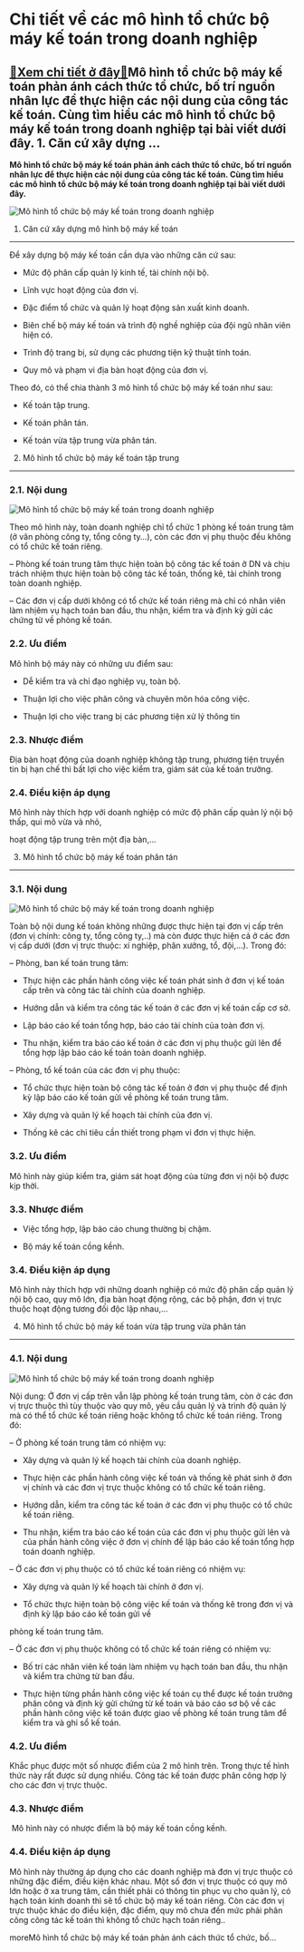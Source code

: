 Chi tiết về các mô hình tổ chức bộ máy kế toán trong doanh nghiệp
=================================================================

[:gift:Xem chi tiết ở đây:gift:](https://hddtvn.com/chi-tiet-ve-cac-mo-hinh-to-chuc-bo-may-ke-toan-trong-doanh-nghiep/)Mô hình tổ chức bộ máy kế toán phản ánh cách thức tổ chức, bố trí nguồn nhân lực để thực hiện các nội dung của công tác kế toán. Cùng tìm hiểu các mô hình tổ chức bộ máy kế toán trong doanh nghiệp tại bài viết dưới đây. 1. Căn cứ xây dựng …
------------------------------------------------------------------------------------------------------------------------------------------------------------------------------------------------------------------------------------------------

**Mô hình tổ chức bộ máy kế toán phản ánh cách thức tổ chức, bố trí nguồn nhân lực để thực hiện các nội dung của công tác kế toán. Cùng tìm hiểu các mô hình tổ chức bộ máy kế toán trong doanh nghiệp tại bài viết dưới đây.**


![ Mô hình tổ chức bộ máy kế toán trong doanh nghiệp](https://hddtvn.com/wp-content/uploads/2021/01/ke-toan-la-gi-1.jpg " Mô hình tổ chức bộ máy kế toán trong doanh nghiệp")


1. Căn cứ xây dựng mô hình bộ máy kế toán
-----------------------------------------


Để xây dựng bộ máy kế toán cần dựa vào những căn cứ sau:




* Mức độ phân cấp quản lý kinh tế, tài chính nội bộ.

* Lĩnh vực hoạt động của đơn vị.

* Đặc điểm tổ chức và quản lý hoạt động sản xuất kinh doanh.

* Biên chế bộ máy kế toán và trình độ nghề nghiệp của đội ngũ nhân viên hiện có.

* Trình độ trang bị, sử dụng các phương tiện kỹ thuật tính toán.

* Quy mô và phạm vi địa bàn hoạt động của đơn vị.



Theo đó, có thể chia thành 3 mô hình tổ chức bộ máy kế toán như sau:




* Kế toán tập trung.

* Kế toán phân tán.

* Kế toán vừa tập trung vừa phân tán.



2. Mô hình tổ chức bộ máy kế toán tập trung
-------------------------------------------


### 2.1. Nội dung


![ Mô hình tổ chức bộ máy kế toán trong doanh nghiệp](https://hddtvn.com/wp-content/uploads/2021/01/Untitled-2.png " Mô hình tổ chức bộ máy kế toán trong doanh nghiệp")


Theo mô hình này, toàn doanh nghiệp chỉ tổ chức 1 phòng kế toán trung tâm (ở văn phòng công ty, tổng công ty…), còn các đơn vị phụ thuộc đều không có tổ chức kế toán riêng.


– Phòng kế toán trung tâm thực hiện toàn bộ công tác kế toán ở DN và chịu trách nhiệm thực hiện toàn bộ công tác kế toán, thống kê, tài chính trong toàn doanh nghiệp.


– Các đơn vị cấp dưới không có tổ chức kế toán riêng mà chỉ có nhân viên làm nhịêm vụ hạch toán ban đầu, thu nhận, kiểm tra và định kỳ gửi các chứng từ về phòng kế toán.


### 2.2. Ưu điểm


Mô hình bộ máy này có những ưu điểm sau:




* Dễ kiểm tra và chỉ đạo nghiệp vụ, toàn bộ.

* Thuận lợi cho việc phân công và chuyên môn hóa công việc.

* Thuận lợi cho việc trang bị các phương tiện xử lý thông tin



### 2.3. Nhược điểm


Địa bàn hoạt động của doanh nghiệp không tập trung, phương tiện truyền tin bị hạn chế thì bất lợi cho việc kiểm tra, giám sát của kế toán trưởng.


### 2.4. Điều kiện áp dụng


Mô hình này thích hợp với doanh nghiệp có mức độ phân cấp quản lý nội bộ thấp, qui mô vừa và nhỏ,  

hoạt động tập trung trên một địa bàn,…


3. Mô hình tổ chức bộ máy kế toán phân tán
------------------------------------------


### 3.1. Nội dung


![ Mô hình tổ chức bộ máy kế toán trong doanh nghiệp](https://hddtvn.com/wp-content/uploads/2021/01/Untitled1.png " Mô hình tổ chức bộ máy kế toán trong doanh nghiệp")


Toàn bộ nội dung kế toán không những được thực hiện tại đơn vị cấp trên (đơn vị chính: công ty, tổng công ty,..) mà còn được thực hiện cả ở các đơn vị cấp dưới (đơn vị trực thuộc: xí nghiệp, phân xưởng, tổ, đội,…). Trong đó:


– Phòng, ban kế toán trung tâm:




* Thực hiện các phần hành công việc kế toán phát sinh ở đơn vị kế toán cấp trên và công tác tài chính của doanh nghiệp.

* Hướng dẫn và kiểm tra công tác kế toán ở các đơn vị kế toán cấp cơ sở.

* Lập báo cáo kế toán tổng hợp, báo cáo tài chính của toàn đơn vị.

* Thu nhận, kiểm tra báo cáo kế toán ở các đơn vị phụ thuộc gửi lên để tổng hợp lập báo cáo kế toán toàn doanh nghiệp.



– Phòng, tổ kế toán của các đơn vị phụ thuộc:




* Tổ chức thực hiện toàn bộ công tác kế toán ở đơn vị phụ thuộc để định kỳ lập báo cáo kế toán gửi về phòng kế toán trung tâm.

* Xây dựng và quản lý kế hoạch tài chính của đơn vị.

* Thống kê các chỉ tiêu cần thiết trong phạm vi đơn vị thực hiện.



### 3.2. Ưu điểm


Mô hình này giúp kiểm tra, giám sát hoạt động của từng đơn vị nội bộ được kịp thời.


### 3.3. Nhược điểm




* Việc tổng hợp, lập báo cáo chung thường bị chậm.

* Bộ máy kế toán cồng kềnh.



### 3.4. Điều kiện áp dụng


Mô hình này thích hợp với những doanh nghiệp có mức độ phân cấp quản lý nội bộ cao, quy mô lớn, địa bàn hoạt động rộng, các bộ phận, đơn vị trực thuộc hoạt động tương đối độc lập nhau,…


4. Mô hình tổ chức bộ máy kế toán vừa tập trung vừa phân tán
------------------------------------------------------------


### 4.1. Nội dung


![ Mô hình tổ chức bộ máy kế toán trong doanh nghiệp](https://hddtvn.com/wp-content/uploads/2021/01/Untitled2.png " Mô hình tổ chức bộ máy kế toán trong doanh nghiệp")


Nội dung: Ở đơn vị cấp trên vẫn lập phòng kế toán trung tâm, còn ở các đơn vị trực thuộc thì tùy thuộc vào quy mô, yêu cầu quản lý và trình độ quản lý mà có thể tổ chức kế toán riêng hoặc không tổ chức kế toán riêng. Trong đó:


– Ở phòng kế toán trung tâm có nhiệm vụ:




* Xây dựng và quản lý kế hoạch tài chính của doanh nghiệp.

* Thực hiện các phần hành công việc kế toán và thống kê phát sinh ở đơn vị chính và các đơn vị trực thuộc không có tổ chức kế toán riêng.

* Hướng dẫn, kiểm tra công tác kế toán ở các đơn vị phụ thuộc có tổ chức kế toán riêng.

* Thu nhận, kiểm tra báo cáo kế toán của các đơn vị phụ thuộc gửi lên và của phần hành công việc ở đơn vị chính để lập báo cáo kế toán tổng hợp toán doanh nghiệp.



– Ở các đơn vị phụ thuộc có tổ chức kế toán riêng có nhiệm vụ:




* Xây dựng và quản lý kế hoạch tài chính ở đơn vị.

* Tổ chức thực hiện toàn bộ công việc kế toán và thống kê trong đơn vị và định kỳ lập báo cáo kế toán gửi về  

phòng kế toán trung tâm. 



– Ở các đơn vị phụ thuộc không có tổ chức kế toán riêng có nhiệm vụ:




* Bố trí các nhân viên kế toán làm nhiệm vụ hạch toán ban đầu, thu nhận và kiểm tra chứng từ ban đầu.

* Thực hiện từng phần hành công việc kế toán cụ thể được kế toán trưởng phân công và định kỳ gửi chứng từ kế toán và báo cáo sơ bộ về các phần hành công việc kế toán được giao về phòng kế toán trung tâm để kiểm tra và ghi sổ kế toán.



### 4.2. Ưu điểm


Khắc phục được một số nhược điểm của 2 mô hình trên. Trong thực tế hình thức này rất được sử dụng nhiều. Công tác kế toán được phân công hợp lý cho các đơn vị trực thuộc.


### 4.3. Nhược điểm


 Mô hình này có nhược điểm là bộ máy kế toán cồng kềnh.


### 4.4. Điều kiện áp dụng


Mô hình này thường áp dụng cho các doanh nghiệp mà đơn vị trực thuộc có những đặc điểm, điều kiện khác nhau. Một số đơn vị trực thuộc có quy mô lớn hoặc ở xa trung tâm, cần thiết phải có thông tin phục vụ cho quản lý, có hạch toán kinh doanh thì sẽ tổ chức bộ máy kế toán riêng. Còn các đơn vị trực thuộc khác do điều kiện, đặc điểm, quy mô chưa đến mức phải phân công công tác kế toán thì không tổ chức hạch toán riêng..


moreMô hình tổ chức bộ máy kế toán phản ánh cách thức tổ chức, bố…

